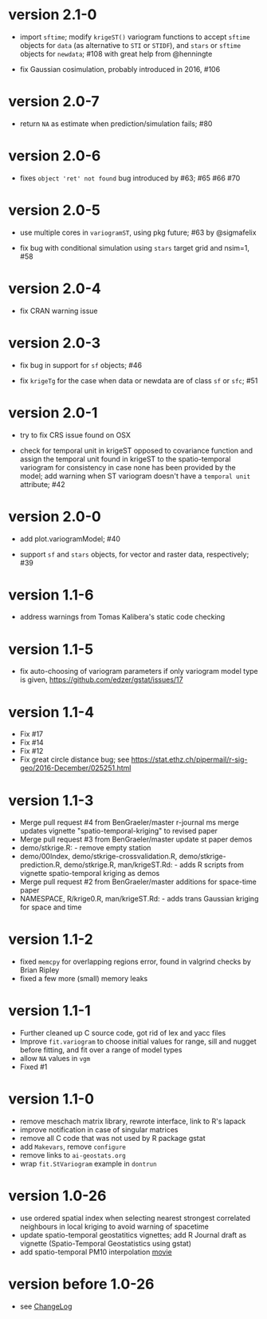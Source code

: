 # version 2.1-0

* import `sftime`; modify `krigeST()` variogram functions to accept `sftime` objects for `data` (as alternative to `STI` or `STIDF`), and `stars` or `sftime` objects for `newdata`; #108 with great help from @henningte

* fix Gaussian cosimulation, probably introduced in 2016, #106

# version 2.0-7

* return `NA` as estimate when prediction/simulation fails; #80

# version 2.0-6

* fixes `object 'ret' not found` bug introduced by #63; #65 #66 #70

# version 2.0-5

* use multiple cores in `variogramST`, using pkg future; #63 by @sigmafelix

* fix bug with conditional simulation using `stars` target grid and nsim=1, #58

# version 2.0-4

* fix CRAN warning issue

# version 2.0-3

* fix bug in support for `sf` objects; #46

* fix `krigeTg` for the case when data or newdata are of class `sf` or `sfc`; #51

# version 2.0-1

* try to fix CRS issue found on OSX

* check for temporal unit in krigeST opposed to covariance function and assign the temporal unit found in krigeST to the spatio-temporal variogram for consistency in case none has been provided by the model; add warning when ST variogram doesn't have a `temporal unit` attribute; #42

# version 2.0-0

* add plot.variogramModel; #40

* support `sf` and `stars` objects, for vector and raster data, respectively; #39

#  version 1.1-6 
 
  * address warnings from Tomas Kalibera's static code checking

#  version 1.1-5
 
  * fix auto-choosing of variogram parameters if only variogram model type is given,
        https://github.com/edzer/gstat/issues/17

#  version 1.1-4
 
   * Fix #17
   * Fix #14
   * Fix #12
   * Fix great circle distance bug; see https://stat.ethz.ch/pipermail/r-sig-geo/2016-December/025251.html

#  version 1.1-3
  
* Merge pull request #4 from BenGraeler/master r-journal ms merge updates vignette "spatio-temporal-kriging" to revised paper
* Merge pull request #3 from BenGraeler/master update st paper demos
* demo/stkrige.R: - remove empty station
* demo/00Index, demo/stkrige-crossvalidation.R, demo/stkrige-prediction.R, demo/stkrige.R, man/krigeST.Rd: - adds R scripts from vignette spatio-temporal kriging as demos
* Merge pull request #2 from BenGraeler/master additions for space-time paper
* NAMESPACE, R/krige0.R, man/krigeST.Rd: - adds trans Gaussian kriging for space and time

#  version 1.1-2
  
* fixed `memcpy` for overlapping regions error, found in valgrind checks by Brian Ripley
* fixed a few more (small) memory leaks

#  version 1.1-1
  
* Further cleaned up C source code, got rid of lex and yacc files
* Improve `fit.variogram` to choose initial values for range, sill and nugget before fitting, and fit over a range of model types
* allow `NA` values in `vgm`
* Fixed #1

#  version 1.1-0
  
* remove meschach matrix library, rewrote interface, link to R's lapack
* improve notification in case of singular matrices
* remove all C code that was not used by R package gstat
* add `Makevars`, remove `configure`
* remove links to `ai-geostats.org`
* wrap `fit.StVariogram` example in `dontrun`

#  version 1.0-26
  
* use ordered spatial index when selecting nearest strongest correlated neighbours in local kriging to avoid warning of spacetime
* update spatio-temporal geostatitics vignettes; add R Journal draft as vignette (Spatio-Temporal Geostatistics using gstat)
* add spatio-temporal PM10 interpolation [movie](http://gstat.r-forge.r-project.org/STpred.html)

#  version before 1.0-26

* see [ChangeLog](https://github.com/r-spatial/gstat/blob/master/inst/ChangeLog)
